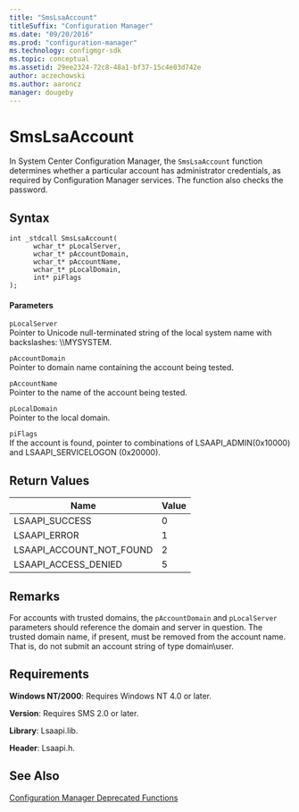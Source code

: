 ```yaml
---
title: "SmsLsaAccount"
titleSuffix: "Configuration Manager"
ms.date: "09/20/2016"
ms.prod: "configuration-manager"
ms.technology: configmgr-sdk
ms.topic: conceptual
ms.assetid: 29ee2324-72c8-48a1-bf37-15c4e03d742e
author: aczechowski
ms.author: aaroncz
manager: dougeby
---
```

# SmsLsaAccount
In System Center Configuration Manager, the `SmsLsaAccount` function determines whether a particular account has administrator credentials, as required by Configuration Manager services. The function also checks the password.  

## Syntax  

```  
int _stdcall SmsLsaAccount(  
      wchar_t* pLocalServer,   
      wchar_t* pAccountDomain,   
      wchar_t* pAccountName,  
      wchar_t* pLocalDomain,  
      int* piFlags  
);   
```  

#### Parameters  
 `pLocalServer`  
 Pointer to Unicode null-terminated string of the local system name with backslashes: \\\MYSYSTEM.  

 `pAccountDomain`  
 Pointer to domain name containing the account being tested.  

 `pAccountName`  
 Pointer to the name of the account being tested.  

 `pLocalDomain`  
 Pointer to the local domain.  

 `piFlags`  
 If the account is found, pointer to combinations of LSAAPI_ADMIN(0x10000) and LSAAPI_SERVICELOGON (0x20000).  

## Return Values  

|Name|Value|  
|----------|-----------|  
|LSAAPI_SUCCESS|0|  
|LSAAPI_ERROR|1|  
|LSAAPI_ACCOUNT_NOT_FOUND|2|  
|LSAAPI_ACCESS_DENIED|5|  

## Remarks  
 For accounts with trusted domains, the `pAccountDomain` and `pLocalServer` parameters should reference the domain and server in question. The trusted domain name, if present, must be removed from the account name. That is, do not submit an account string of type domain\user.  

## Requirements  
 **Windows NT/2000**: Requires Windows NT 4.0 or later.  

 **Version**: Requires SMS 2.0 or later.  

 **Library**: Lsaapi.lib.  

 **Header**: Lsaapi.h.  

## See Also  
 [Configuration Manager Deprecated Functions](../../../develop/reference/misc/deprecated-functions.md)
